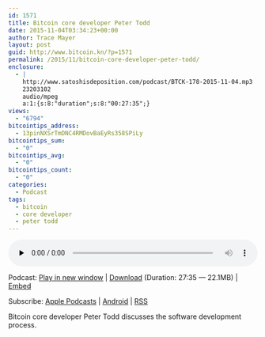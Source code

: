 ```yaml
---
id: 1571
title: Bitcoin core developer Peter Todd
date: 2015-11-04T03:34:23+00:00
author: Trace Mayer
layout: post
guid: http://www.bitcoin.kn/?p=1571
permalink: /2015/11/bitcoin-core-developer-peter-todd/
enclosure:
  - |
    http://www.satoshisdeposition.com/podcast/BTCK-178-2015-11-04.mp3
    23203102
    audio/mpeg
    a:1:{s:8:"duration";s:8:"00:27:35";}
views:
  - "6794"
bitcointips_address:
  - 13pinNXSrTmDNC4RMDovBaEyRs358SPiLy
bitcointips_sum:
  - "0"
bitcointips_avg:
  - "0"
bitcointips_count:
  - "0"
categories:
  - Podcast
tags:
  - bitcoin
  - core developer
  - peter todd
---
```

<!--powerpress_player-->

<div class="powerpress_player" id="powerpress_player_5770">
  <audio class="wp-audio-shortcode" id="audio-1571-181" preload="none" style="width: 100%;" controls="controls"><source type="audio/mpeg" src="http://media.blubrry.com/bitcoinruntogold/p/www.satoshisdeposition.com/podcast/BTCK-178-2015-11-04.mp3?_=181" /><a href="http://media.blubrry.com/bitcoinruntogold/p/www.satoshisdeposition.com/podcast/BTCK-178-2015-11-04.mp3">http://media.blubrry.com/bitcoinruntogold/p/www.satoshisdeposition.com/podcast/BTCK-178-2015-11-04.mp3</a></audio>
</div>

<p class="powerpress_links powerpress_links_mp3">
  Podcast: <a href="http://media.blubrry.com/bitcoinruntogold/p/www.satoshisdeposition.com/podcast/BTCK-178-2015-11-04.mp3" class="powerpress_link_pinw" target="_blank" title="Play in new window" onclick="return powerpress_pinw('https://www.bitcoin.kn/?powerpress_pinw=1571-podcast');" rel="nofollow">Play in new window</a> | <a href="http://media.blubrry.com/bitcoinruntogold/s/www.satoshisdeposition.com/podcast/BTCK-178-2015-11-04.mp3" class="powerpress_link_d" title="Download" rel="nofollow" download="BTCK-178-2015-11-04.mp3">Download</a> (Duration: 27:35 &#8212; 22.1MB) | <a href="#" class="powerpress_link_e" title="Embed" onclick="return powerpress_show_embed('1571-podcast');" rel="nofollow">Embed</a>
</p>

<p class="powerpress_embed_box" id="powerpress_embed_1571-podcast" style="display: none;">
  <input id="powerpress_embed_1571-podcast_t" type="text" value="<iframe width=&quot;320&quot; height=&quot;30&quot; src=&quot;https://www.bitcoin.kn/?powerpress_embed=1571-podcast&amp;powerpress_player=mediaelement-audio&quot; frameborder=&quot;0&quot; scrolling=&quot;no&quot;></iframe>" onclick="javascript: this.select();" onfocus="javascript: this.select();" style="width: 70%;" readOnly />
</p>

<p class="powerpress_links powerpress_subscribe_links">
  Subscribe: <a href="https://itunes.apple.com/WebObjects/MZStore.woa/wa/viewPodcast?id=301670981&mt=2&ls=1#episodeGuid=http%3A%2F%2Fwww.bitcoin.kn%2F%3Fp%3D1571" class="powerpress_link_subscribe powerpress_link_subscribe_itunes" title="Subscribe on Apple Podcasts" rel="nofollow">Apple Podcasts</a> | <a href="https://subscribeonandroid.com/www.bitcoin.kn/feed/podcast/" class="powerpress_link_subscribe powerpress_link_subscribe_android" title="Subscribe on Android" rel="nofollow">Android</a> | <a href="https://www.bitcoin.kn/feed/podcast/" class="powerpress_link_subscribe powerpress_link_subscribe_rss" title="Subscribe via RSS" rel="nofollow">RSS</a>
</p>

Bitcoin core developer Peter Todd discusses the software development process.